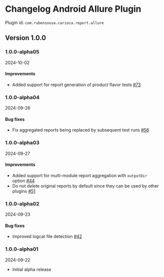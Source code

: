 # Changelog Android Allure Plugin

Plugin id: `com.rubensousa.carioca.report.allure`

## Version 1.0.0

### 1.0.0-alpha05

2024-10-02

#### Improvements

- Added support for report generation of product flavor tests [#73](https://github.com/rubensousa/Carioca/pull/73)

### 1.0.0-alpha04

2024-09-28

#### Bug fixes

- Fix aggregated reports being replaced by subsequent test runs [#56](https://github.com/rubensousa/Carioca/pull/56)

### 1.0.0-alpha03

2024-09-27

#### Improvements

- Added support for multi-module report aggregation with `outputDir`
  option [#44](https://github.com/rubensousa/Carioca/pull/44)
- Do not delete original reports by default since they can be used by other
  plugins [#51](https://github.com/rubensousa/Carioca/pull/51)

### 1.0.0-alpha02

2024-09-23

#### Bug fixes

- Improved logcat file detection [#42](https://github.com/rubensousa/Carioca/pull/42)

### 1.0.0-alpha01

2024-09-22

- Initial alpha release
